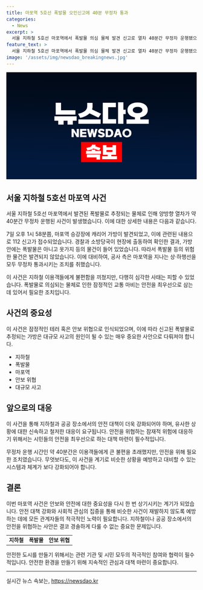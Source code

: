 ```yaml
---
title: 마포역 5호선 폭발물 오인신고에 40분 무정차 통과
categories:
  - News
excerpt: >
  서울 지하철 5호선 마포역에서 폭발물 의심 물체 발견 신고로 열차 40분간 무정차 운행됐으나, 폭발물은 아니었음. 가방 속에는 옷가지 등이 들어 있었고, 위험물 발견되지 않아 정상 운행으로 돌아감. 이에 사고 예방을 위해 일시적으로 무정차 운행한 사실.
feature_text: >
  서울 지하철 5호선 마포역에서 폭발물 의심 물체 발견 신고로 열차 40분간 무정차 운행됐으나, 폭발물은 아니었음. 가방 속에는 옷가지 등이 들어 있었고, 위험물 발견되지 않아 정상 운행으로 돌아감. 이에 사고 예방을 위해 일시적으로 무정차 운행한 사실.
image: '/assets/img/newsdao_breakingnews.jpg'
---
```


<p><img src="/assets/img/newsdao_breakingnews.jpg" alt="ontimetimes 속보" /></p>

<h2 data-ke-size="size26">서울 지하철 5호선 마포역 사건</h2>

<p>서울 지하철 5호선 마포역에서 발견된 폭발물로 추정되는 물체로 인해 양방향 열차가 약 40분간 무정차 운행된 사건이 발생했습니다. 이에 대한 상세한 내용은 다음과 같습니다.</p>

<p data-ke-size="size16">7일 오후 1시 58분쯤, 마포역 승강장에 캐리어 가방이 발견되었고, 이에 관련된 내용으로 112 신고가 접수되었습니다. 경찰과 소방당국이 현장에 출동하여 확인한 결과, 가방 안에는 폭발물은 아니고 옷가지 등의 물건이 들어 있었습니다. 따라서 폭발물 등의 위험한 물건은 발견되지 않았습니다. 이에 대비하여, 공사 측은 마포역을 지나는 상‧하행선을 모두 무정차 통과시키는 조치를 취했습니다.</p>

<p>이 사건은 지하철 이용객들에게 불편함을 끼쳤지만, 다행히 심각한 사태는 피할 수 있었습니다. 폭발물로 의심되는 물체로 인한 잠정적인 교통 마비는 안전을 최우선으로 삼는 데 있어서 필요한 조치입니다.</p>

<h2 data-ke-size="size26">사건의 중요성</h2>

<p>이 사건은 잠정적인 테러 혹은 안보 위협으로 인식되었으며, 이에 따라 신고된 폭발물로 추정되는 가방은 대규모 사고의 원인이 될 수 있는 매우 중요한 사안으로 다뤄져야 합니다.</p>

<ul>
<li>지하철</li>
<li>폭발물</li>
<li>마포역</li>
<li>안보 위협</li>
<li>대규모 사고</li>
</ul>

<h2 data-ke-size="size26">앞으로의 대응</h2>

<p>이 사건을 통해 지하철과 공공 장소에서의 안전 대책이 더욱 강화되어야 하며, 유사한 상황에 대한 신속하고 철저한 대응이 요구됩니다. 안전을 위협하는 잠재적 위험에 대응하기 위해서는 시민들의 안전을 최우선으로 하는 대책 마련이 필수적입니다.</p>

<p data-ke-size="size16">무정차 운행 시간인 약 40분간은 이용객들에게 큰 불편을 초래했지만, 안전을 위해 필요한 조치였습니다. 무엇보다도, 이 사건을 계기로 비슷한 상황을 예방하고 대비할 수 있는 시스템과 체계가 보다 강화되어야 합니다.</p>

<h2 data-ke-size="size26">결론</h2>

<p>이번 마포역 사건은 안보와 안전에 대한 중요성을 다시 한 번 상기시키는 계기가 되었습니다. 안전 대책 강화와 사회적 관심의 집중을 통해 비슷한 사건이 재발하지 않도록 예방하는 데에 모든 관계자들의 적극적인 노력이 필요합니다. 지하철이나 공공 장소에서의 안전을 위협하는 사안은 결코 경솔하게 다룰 수 없는 중요한 문제입니다.</p>

<table>
  <tr>
    <td style="text-align: center; height: 17px;"><b>지하철</b></td>
    <td style="text-align: center; height: 17px;"><b>폭발물</b></td>
    <td style="text-align: center; height: 17px;"><b>안보 위협</b></td>
  </tr>
</table>

<p data-ke-size="size16">안전한 도시를 만들기 위해서는 관련 기관 및 시민 모두의 적극적인 참여와 협력이 필수적입니다. 안전한 환경을 만들기 위해 지속적인 관심과 대책 마련이 중요합니다.</p>

<hr>
실시간 뉴스 속보는, <a href="https://newsdao.kr" rel="dofollow">https://newsdao.kr</a>


